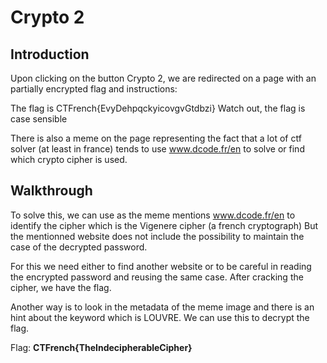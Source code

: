 # Crypto 2

## Introduction
Upon clicking on the button Crypto 2, we are redirected on a page with an partially encrypted flag and instructions:

The flag is CTFrench{EvyDehpqckyicovgvGtdbzi}
Watch out, the flag is case sensible

There is also a meme on the page representing the fact that a lot of ctf solver (at least in france) tends to use www.dcode.fr/en to solve or find which crypto cipher is used.
## Walkthrough
To solve this, we can use as the meme mentions www.dcode.fr/en to identify the cipher which is the Vigenere cipher (a french cryptograph)
But the mentionned website does not include the possibility to maintain the case of the decrypted password.

For this we need either to find another website or to be careful in reading the encrypted password and reusing the same case.
After cracking the cipher, we have the flag.

Another way is to look in the metadata of the meme image and there is an hint about the keyword which is LOUVRE.
We can use this to decrypt the flag.

Flag: **CTFrench{TheIndecipherableCipher}**
